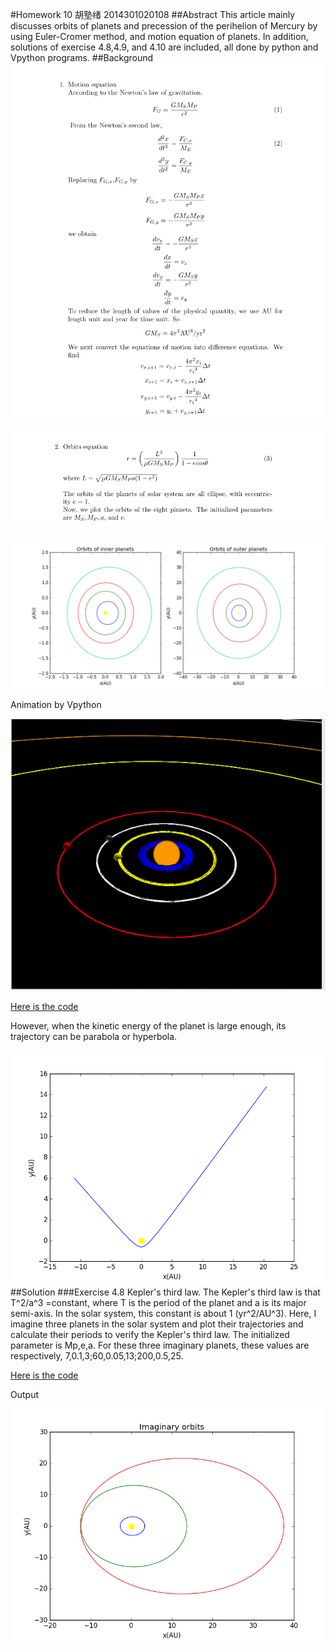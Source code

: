 #Homework 10 胡塾绪 2014301020108
##Abstract
This article mainly discusses orbits of planets and precession of the perihelion of Mercury by using Euler-Cromer method, and motion equation of planets. In addition, solutions of exercise 4.8,4.9, and 4.10 are included, all done by python and Vpython programs.
##Background
![](https://github.com/earthhero2016/compuational_physics_N2014301020108/blob/master/Ex-10/2016-11-24_212715.png)

![](https://github.com/earthhero2016/compuational_physics_N2014301020108/blob/master/Ex-10/2016-11-24_212731.png)

![](https://github.com/earthhero2016/compuational_physics_N2014301020108/blob/master/Ex-10/figure_1.png)

Animation by Vpython

![](https://github.com/earthhero2016/compuational_physics_N2014301020108/blob/master/Ex-10/Orbits%208%20planets.gif)

[Here is the code](https://github.com/earthhero2016/compuational_physics_N2014301020108/blob/master/Ex-10/Orbits%20solar%20system.py)

However, when the kinetic energy of the planet is large enough, its trajectory can be parabola or hyperbola.

![](https://github.com/earthhero2016/compuational_physics_N2014301020108/blob/master/Ex-10/p.png)
##Solution
###Exercise 4.8 Kepler's third law.
The Kepler's third law is that T^2/a^3 =constant, where T is the period of the planet and a is its major semi-axis. In the solar system, this constant is about 1 (yr^2/AU^3). Here, I imagine three planets in the solar system and plot their trajectories and calculate their periods to verify the Kepler's third law. The initialized parameter is Mp,e,a. For these three imaginary planets, these values are respectively, 7,0.1,3;60,0.05,13;200,0.5,25.

[Here is the code](https://github.com/earthhero2016/compuational_physics_N2014301020108/blob/master/Ex-10/4.81.py)

Output

![](https://github.com/earthhero2016/compuational_physics_N2014301020108/blob/master/Ex-10/Imaginary%20orbits.png)
